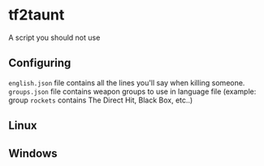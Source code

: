 # tf2taunt
A script you should not use

## Configuring
```english.json``` file contains all the lines you'll say when killing someone.
```groups.json``` file contains weapon groups to use in language file (example: group ```rockets``` contains The Direct Hit, Black Box, etc..)

## Linux

## Windows
